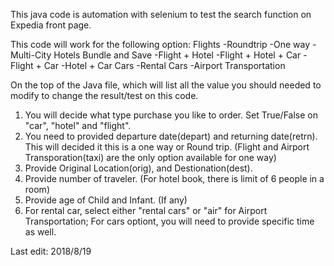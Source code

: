 This java code is automation with selenium to test the search function on Expedia front page.

This code will work for the following option:
Flights 
	-Roundtrip
	-One way
	-Multi-City
Hotels
Bundle and Save
	-Flight + Hotel
	-Flight + Hotel + Car
	-Flight + Car
	-Hotel + Car
Cars
	-Rental Cars
	-Airport Transportation

On the top of the Java file, which will list all the value you should needed to modify to change the result/test on this code.

1. You will decide what type purchase you like to order. Set True/False on "car", "hotel" and "flight".
2. You need to provided departure date(depart) and returning date(retrn). This will decided it this is a one way or Round trip.
   (Flight and Airport Transporation(taxi) are the only option available for one way)
3. Provide Original Location(orig), and Destionation(dest).
4. Provide number of traveler. (For hotel book, there is limit of 6 people in a room)
5. Provide age of Child and Infant. (If any)
6. For rental car, select either "rental cars" or "air" for Airport Transportation; For cars optiont, you will need to provide specific time as well.

Last edit: 2018/8/19
